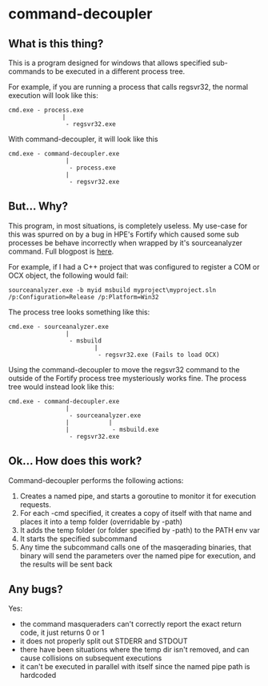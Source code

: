 # command-decoupler
## What is this thing?
This is a program designed for windows that allows specified sub-commands to be executed in a different process tree.

For example, if you are running a process that calls regsvr32, the normal execution will look like this:
```
cmd.exe - process.exe
               |
                - regsvr32.exe
```

With command-decoupler, it will look like this
```
cmd.exe - command-decoupler.exe
                |
                 - process.exe
                |
                 - regsvr32.exe
```

## But... Why?
This program, in most situations, is completely useless. My use-case for this was spurred on by a bug in HPE's Fortify which caused some sub processes be behave incorrectly when wrapped by it's sourceanalyzer command. Full blogpost is [here](http://robpetti.com/fortify-breaks-regsvr32/).

For example, if I had a C++ project that was configured to register a COM or OCX object, the following would fail:
```
sourceanalyzer.exe -b myid msbuild myproject\myproject.sln /p:Configuration=Release /p:Platform=Win32
```
The process tree looks something like this:
```
cmd.exe - sourceanalyzer.exe
                |
                 - msbuild
                        |
                         - regsvr32.exe (Fails to load OCX)
```

Using the command-decoupler to move the regsvr32 command to the outside of the Fortify process tree mysteriously works fine. The process tree would instead look like this:
```
cmd.exe - command-decoupler.exe
                |
                 - sourceanalyzer.exe
                |           |
                |            - msbuild.exe
                 - regsvr32.exe
```

## Ok... How does this work?
Command-decoupler performs the following actions:
1. Creates a named pipe, and starts a goroutine to monitor it for execution requests.
2. For each -cmd specified, it creates a copy of itself with that name and places it into a temp folder (overridable by -path)
3. It adds the temp folder (or folder specified by -path) to the PATH env var
4. It starts the specified subcommand
5. Any time the subcommand calls one of the masqerading binaries, that binary will send the parameters over the named pipe for execution, and the results will be sent back

## Any bugs?
Yes:
- the command masqueraders can't correctly report the exact return code, it just returns 0 or 1
- it does not properly split out STDERR and STDOUT
- there have been situations where the temp dir isn't removed, and can cause collisions on subsequent executions
- it can't be executed in parallel with itself since the named pipe path is hardcoded
